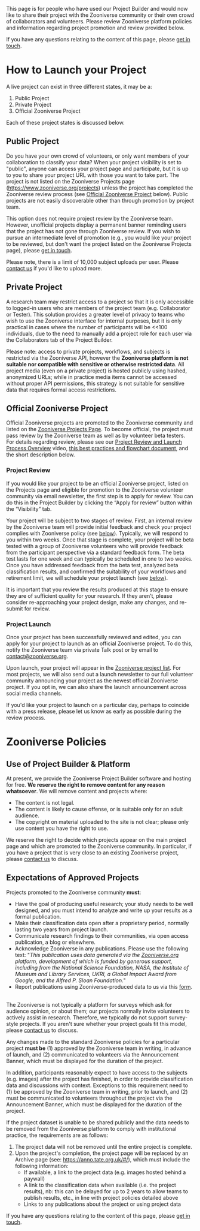 This page is for people who have used our Project Builder and would now like to share their project with the Zooniverse community or their own crowd of collaborators and volunteers. Please review Zooniverse platform policies and information regarding project promotion and review provided below.
&nbsp;

If you have any questions relating to the content of this page, please [get in touch](https://www.zooniverse.org/about#contact).

# How to Launch your Project
A live project can exist in three different states, it may be a:

1. Public Project
2. Private Project
3. Official Zooniverse Project

Each of these project states is discussed below.
&nbsp;

## Public Project
Do you have your own crowd of volunteers, or only want members of your collaboration to classify your data? When your project visibility is set to "public", anyone can access your project page and participate, but it is up to you to share your project URL with those you want to take part. The project is not listed on the Zooniverse Projects page (https://www.zooniverse.org/projects) unless the project has completed the Zooniverse review process (see [Official Zooniverse Project](#official-zooniverse-project) below). Public projects are not easily discoverable other than through promotion by project team.

This option does not require project review by the Zooniverse team. However, unofficial projects display a permanent banner reminding users that the project has not gone through Zooniverse review. If you wish to pursue an intermediate level of promotion (e.g., you would like your project to be reviewed, but don't want the project listed on the Zooniverse Projects page), please [get in touch](https://www.zooniverse.org/about#contact).

Please note, there is a limit of 10,000 subject uploads per user. Please [contact us](https://www.zooniverse.org/about#contact) if you'd like to upload more.
&nbsp;

## Private Project
A research team may restrict access to a project so that it is only accessible to logged-in users who are members of the project team (e.g. Collaborator or Tester). This solution provides a greater level of privacy to teams who wish to use the Zooniverse interface for internal purposes, but it is only practical in cases where the number of participants will be <<100 individuals, due to the need to manually add a project role for each user via the Collaborators tab of the Project Builder.

Please note: access to private projects, workflows, and subjects is restricted via the Zooniverse API, however the **Zooniverse platform is not suitable nor compatible with sensitive or otherwise restricted data**. All project media (even on a private project) is hosted publicly using hashed, anonymized URLs; while in practice media items cannot be accessed without proper API permissions, this strategy is not suitable for sensitive data that requires formal access restrictions.

## Official Zooniverse Project
Official Zooniverse projects are promoted to the Zooniverse community and listed on the [Zooniverse Projects Page](https://www.zooniverse.org/projects). To become official, the project must pass review by the Zooniverse team as well as by volunteer beta testers. For details regarding review, please see our [Project Review and Launch Process Overview](+tab+https://vimeo.com/534941470) video, [this best practices and flowchart document](https://docs.google.com/document/d/1SJmOdGmpzYGyKpSnFt_tEe_BZIc2Bzmc3kKlWw-gX68/edit?usp=sharing), and the short description below. 

### Project Review
If you would like your project to be an official Zooniverse project, listed on the Projects page and eligible for promotion to the Zooniverse volunteer community via email newsletter, the first step is to apply for review. You can do this in the Project Builder by clicking the “Apply for review” button within the “Visibility” tab.

Your project will be subject to two stages of review. First, an internal review by the Zooniverse team will provide initial feedback and check your project complies with Zooniverse policy (see [below](#expectations-of-approved-projects)). Typically, we will respond to you within two weeks. Once that stage is complete, your project will be beta tested with a group of Zooniverse volunteers who will provide feedback from the participant perspective via a standard feedback form. The beta test lasts for one week and can typically be scheduled in one to two weeks. Once you have addressed feedback from the beta test, analyzed beta classification results, and confirmed the suitability of your workflows and retirement limit, we will schedule your project launch (see [below](#project-launch)).

It is important that you review the results produced at this stage to ensure they are of sufficient quality for your research. If they aren’t, please consider re-approaching your project design, make any changes, and re-submit for review.
&nbsp;

### Project Launch
Once your project has been successfully reviewed and edited, you can apply for your project to launch as an official Zooniverse project. To do this, notify the Zooniverse team via private Talk post or by email to contact@zooniverse.org.

Upon launch, your project will appear in the [Zooniverse project list](https://zooniverse.org/projects/). For most projects, we will also send out a launch newsletter to our full volunteer community announcing your project as the newest official Zooniverse project. If you opt in, we can also share the launch announcement across social media channels.

If you'd like your project to launch on a particular day, perhaps to coincide with a press release, please let us know as early as possible during the review process.
&nbsp;

# Zooniverse Policies

## Use of Project Builder & Platform

At present, we provide the Zooniverse Project Builder software and hosting for free. **We reserve the right to remove content for any reason whatsoever**. We will remove content and projects where:

- The content is not legal.
- The content is likely to cause offense, or is suitable only for an adult audience.
- The copyright on material uploaded to the site is not clear; please only use content you have the right to use.

We reserve the right to decide which projects appear on the main project page and which are promoted to the Zooniverse community. In particular, if you have a project that is very close to an existing Zooniverse project, please [contact us](https://zooniverse.org/about/contact) to discuss.

## Expectations of Approved Projects

Projects promoted to the Zooniverse community **must**:
- Have the goal of producing useful research; your study needs to be well designed, and you must intend to analyze and write up your results as a formal publication.
- Make their classification data open after a proprietary period, normally lasting two years from project launch.
- Communicate research findings to their communities, via open access publication, a blog or elsewhere.
- Acknowledge Zooniverse in any publications. Please use the following text:
"_This publication uses data generated via the [Zooniverse.org](https://www.zooniverse.org/) platform, development of which is funded by generous support, including from the National Science Foundation, NASA, the Institute of Museum and Library Services, UKRI, a Global Impact Award from Google, and the Alfred P. Sloan Foundation._"
- Report publications using Zooniverse-produced data to us via this [form](https://docs.google.com/forms/d/18jwLbtV_6M5HCM74xNFtFbiiszWAxpC5IGHaToYjeiw/viewform).
&nbsp;

The Zooniverse is not typically a platform for surveys which ask for audience opinion, or about them; our projects normally invite volunteers to actively assist in research. Therefore, we typically do not support survey-style projects. If you aren't sure whether your project goals fit this model, please [contact us](https://zooniverse.org/about/contact) to discuss.

Any changes made to the standard Zooniverse policies for a particular project **must be** (1) approved by the Zooniverse team in writing, in advance of launch, and (2) communicated to volunteers via the Announcement Banner, which must be displayed for the duration of the project.

In addition, participants reasonably expect to have access to the subjects (e.g. images) after the project has finished, in order to provide classification data and discussions with context. Exceptions to this requirement need to (1) be approved by the Zooniverse team in writing, prior to launch, and (2) must be communicated to volunteers throughout the project via the Announcement Banner, which must be displayed for the duration of the project. 

If the project dataset is unable to be shared publicly and the data needs to be removed from the Zooniverse platform to comply with institutional practice, the requirements are as follows:

1. The project data will not be removed until the entire project is complete.
2. Upon the project's completion, the project page will be replaced by an Archive page (see: https://anno.tate.org.uk/#/), which must include the following information:
    - If available, a link to the project data (e.g. images hosted behind a paywall)
    - A link to the classification data when available (i.e. the project results), nb: this can be delayed for up to 2 years to allow teams to publish results, etc., in line with project policies detailed above
    - Links to any publications about the project or using project data

If you have any questions relating to the content of this page, please [get in touch](https://www.zooniverse.org/about#contact).
